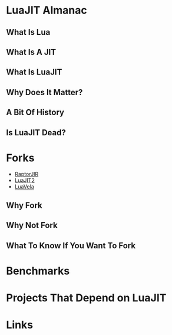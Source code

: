 # LuaJIT Almanac

## What Is Lua

## What Is A JIT

## What Is LuaJIT

## Why Does It Matter?

## A Bit Of History

## Is LuaJIT Dead?

# Forks

* [RaptorJIR](https://github.com/raptorjit/raptorjit)
* [LuaJIT2](https://github.com/openresty/luajit2)
* [LuaVela](https://github.com/iponweb/luavela)

## Why Fork

## Why Not Fork

## What To Know If You Want To Fork

# Benchmarks

# Projects That Depend on LuaJIT

# Links